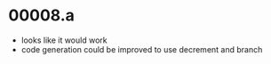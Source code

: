 # 00008.a
* looks like it would work
* code generation could be improved to use decrement and branch
